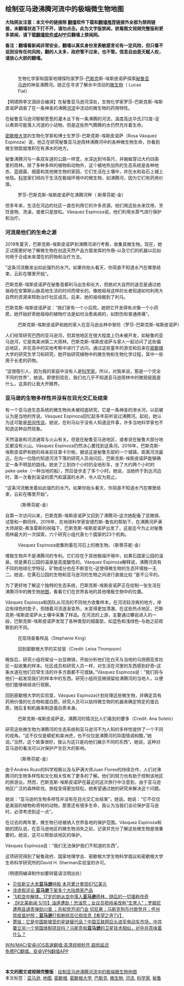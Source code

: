  <h2>绘制亚马逊沸腾河流中的极端微生物地图</h2> <p class="notice"><b>大陆网友注意：本文中的链接除 <a href="https://github.com/bannedbook/fanqiang" >翻墙</a>软件下载和<a href="https://github.com/killgcd/justmysocks/blob/master/README.md">翻墙推荐</a>链接外全部为禁网链接，未翻墙状态下打不开，请勿点击。此为文字版禁闻，欲看图文视频完整版和更多禁闻，请下载<a href="https://github.com/bannedbook/fanqiang">翻墙软件或APP</a>后翻墙上禁闻网。</p><p>备注：翻墙看新闻非常安全，翻墙以真实身份发表敏感言论有一定风险，但只看不说则没有任何风险，翻的人太多，政府管不过来，也不管。信息自由是天赋人权，请放心大胆的翻墙。</b></p>  <div class="entry"> <br /> <figure><a href="https://i1.wp.com/upload-images-bucket-v64rleca837do.s3.eu-west-1.amazonaws.com/wp-content/uploads/2021/05/13234740/%E6%9C%AA%E6%A0%87%E9%A2%98-1.jpg02-1.jpg?fit=860%2C484&#038;ssl=1" data-caption="生物化学家和国家地理探险家罗莎-巴斯克斯-埃斯皮诺萨探索秘鲁亚马逊的神圣沸腾河。她正在寻求了解水中流动的微生物（ Lucas Fiat）"></a><figcaption class="wp-caption-text">生物化学家和国家地理探险家罗莎-<a href="https://www.bannedbook.org/bnews/tag/%E5%B7%B4%E6%96%AF%E5%85%8B/" class="st_tag internal_tag" rel="tag" title="标签 巴斯克 下的日志">巴斯克</a>斯-埃斯皮诺萨探索<a href="https://www.bannedbook.org/bnews/tag/%e7%a7%98%e9%b2%81/" class="st_tag internal_tag" rel="tag" title="标签 秘鲁 下的日志">秘鲁</a><a href="https://www.bannedbook.org/bnews/tag/%e4%ba%9a%e9%a9%ac%e9%80%8a/" class="st_tag internal_tag" rel="tag" title="标签 亚马逊 下的日志">亚马逊</a>的神圣沸腾河。她正在寻求了解水中流动的<a href="https://www.bannedbook.org/bnews/tag/%e5%be%ae%e7%94%9f%e7%89%a9/" class="st_tag internal_tag" rel="tag" title="标签 微生物 下的日志">微生物</a>（ Lucas Fiat）</figcaption></figure> <p>【明德网李文涵综合编译】在秘鲁亚马逊河深处，生物化学家罗莎-巴斯克斯-埃斯皮诺萨调查了在一条神圣的沸腾<a href="https://www.bannedbook.org/bnews/tag/%E6%B2%B3%E6%B5%81/" class="st_tag internal_tag" rel="tag" title="标签 河流 下的日志">河流</a>中流动的微生物的药用特性。</p> <p>在秘鲁亚马逊河郁郁葱葱的灌木丛下有一条沸腾的河流，温度高达华氏212度&#8211;足以煮熟可能落入河道的小动物。但是这些热气腾腾的水仍然充斥着生命。</p> <p><a href="https://www.bannedbook.org/bnews/tag/%E5%AF%86%E6%AD%87%E6%A0%B9%E5%A4%A7%E5%AD%A6/" class="st_tag internal_tag" rel="tag" title="标签 密歇根大学 下的日志">密歇根大学</a>的生物化学家和博士生罗莎-巴斯克斯-埃斯皮诺萨（Rosa Vásquez Espinoza）说，他正在研究秘鲁亚马逊雨林沸腾河中的各种微生物生命，你看到微生物垫就堆积在有沸水的地方。</p> <p>秘鲁沸腾河与一条双车道的公路一样宽，水深达到16英尺，并蜿蜒穿过大约四英里的雨林。除了多种多样的植物和动物外，这个被地热加热的生态系统是各种地衣、蓝细菌、细菌和其他微生物的家园，它们生活在土壤中，并在水和岩石上铺上地毯。<span class='wp_keywordlink'><a href="https://www.bannedbook.org/forum11/topic309.html" title="禁片：“科学”的棍子" target="_blank">科学</a></span>家们倾向于生活在极端环境中的微生物，如沸腾河，因为它们有药用价值。</p> <figure id="attachment_36689" aria-describedby="caption-attachment-36689" style="width: 828px" class="wp-caption alignnone"><figcaption id="caption-attachment-36689" class="wp-caption-text">罗莎-巴斯克斯-埃斯皮诺萨在沸腾河畔（ 斯蒂芬妮-金）</figcaption></figure> <p>但多年来，生活在河边的社区一直在利用它的许多资源。他们用这些水来饮用、烹饪食物、洗澡，或者只是放松。Vásquez Espinoza说，他们利用水蒸气进行保护和治疗。</p> <h3><strong>河流是他们的生命之源</strong></h3> <p>2019年夏天，巴斯克斯-埃斯皮诺萨到沸腾河进行考察，收集其微生物。现在，她正试图更好地了解微生物在创造天然产品方面发挥的作用&#8211;以及它们的机器以后如何用于合成未来潜在的药物和治疗方法。</p> <p>”这条河流散发出如此强烈的水汽，如果你抬头看天，你简直不知道水汽在哪里结束，云彩在哪里开始“。</p>  <p>巴斯克斯-埃斯皮诺萨在秘鲁首都利马出生和长大，但她对大自然的迷恋是通过她祖母在安第斯山脉高地生活的时间而增长的。像她祖母这样的长者知道如何利用大自然的资源来帮助治疗社区成员。后来，她的祖母搬到了利马。</p> <p>巴斯克斯-埃斯皮诺萨说：“我们家有一个小后院，她把它开发得有点像一个小药房。她开始好奇她祖母的植物疗法是如何治愈疾病的，如割伤和普通疼痛”。</p> <figure id="attachment_36690" aria-describedby="caption-attachment-36690" style="width: 881px" class="wp-caption alignnone"><figcaption id="caption-attachment-36690" class="wp-caption-text">巴斯克斯-埃斯皮诺萨和她的家人在亚马逊丛林中冒险（罗莎-巴斯克斯-埃斯皮诺萨）</figcaption></figure> <p>人们经常研究巴西的亚马逊河，但其他地区在很大程度上仍未被开发，如秘鲁的亚马逊河，它是南美洲第二大雨林。巴斯克斯-埃斯皮诺萨与家人一起访问了这些偏远地区，并在高中的实地考察中进行了访问。通过这些童年的游览和后来在<a href="https://www.bannedbook.org/bnews/tag/%E5%AF%86%E6%AD%87%E6%A0%B9/" class="st_tag internal_tag" rel="tag" title="标签 密歇根 下的日志">密歇根</a>大学的研究生学习和研究，她开始研究植物中的微生物和生物化学过程，其中一些用于长老的药物。</p> <p>“这很吸引人，因为我的家庭中没有人是<a href="https://www.bannedbook.org/bnews/tag/%e7%a7%91%e5%ad%a6%e5%ae%b6/" class="st_tag internal_tag" rel="tag" title="标签 科学家 下的日志">科学家</a>。所以，对我来说，那是一个完全不同的世界”，她说。即使到现在，我们也几乎不知道亚马逊雨林中的微观层面是什么，这真的让我大开眼界。</p> <h3><strong>亚马逊的生物多样性并没有在目光交汇处结束</strong></h3> <p>有一个亚马逊生态系统的微生物尚未被彻底研究，它是一条神圣的渗水河，以前被认为是当地的传说。Vásquez Espinoza回忆起多年前听说过沸腾河。起初，她认为这可能是<span class='wp_keywordlink'><a href="https://www.bannedbook.org/forum2/topic1601.html" title="正见网《民间传说》" target="_blank">民间传说</a></span>。她说，在利马似乎没有人知道这件事，许多当地科学家也不知道这种自然现象。</p> <p>天然温泉和河流通常与火山有关。但是在秘鲁亚马逊地区，或者说在秘鲁大部分地区都没有火山。Vásquez Espinoza仍然决心要找到这条河。2016年，巴斯克斯-埃斯皮诺萨和她的母亲前往普卡尔帕，据说这是秘鲁东部的一个城镇，距离河流最近。在向一位隐约知道河流下落的研究人员询问后，巴斯克斯-埃斯皮诺萨能够确定一条不明显的路线。她坐了三到四个小时的全地形车，坐了大约两个小时的peke-peke（一种当地的船），然后徒步走了多个小时。她说，当她终于到达河边时，第一次看到滚滚的蒸汽和潺潺的水声，令人叹为观止。</p> <p>“这条河流散发着如此强烈的水汽，如果你抬头看天，你简直不知道水汽在哪里结束，云彩在哪里开始”。</p>  <figure id="attachment_36691" aria-describedby="caption-attachment-36691" style="width: 824px" class="wp-caption alignnone"><figcaption id="caption-attachment-36691" class="wp-caption-text">（斯蒂芬妮-金）</figcaption></figure> <p>自第一次访问以来，巴斯克斯-埃斯皮诺萨又回到了沸腾河&#8211;这次她配备了显微镜、试管和一群同伴。2019年，在地球科学家安德烈斯-鲁佐的帮助下，在沸腾河萨满大师胡安-弗洛雷斯的祝福下，巴斯克斯-埃斯皮诺萨出发了，这是迄今为止对秘鲁雨林最大的一次探索，六个研究小组代表七个国家的23个机构。</p> <figure id="attachment_36692" aria-describedby="caption-attachment-36692" style="width: 799px" class="wp-caption alignnone"><figcaption id="caption-attachment-36692" class="wp-caption-text">Vásquez Espinoza收集附着在河石上的微生物。（斯蒂芬妮-金）</figcaption></figure> <p>嗜极生物并不是沸腾河的专利。它们存在于其他极端环境中，如黄石国家公园的温泉。但是黄石公园的温泉是高度酸性的。Vásquez Espinoza解释说，沸腾河具有不同的地球化学特征，矿物成分也在不断变化&#8211;这使得微生物的生态环境独一无二。她说，在黄石公园的生物和亚马逊河的生物之间进行直接比较 &#8220;是不公平的。</p> <p>为了更好地了解这个独特的生态系统，巴斯克斯-埃斯皮诺萨正在绘制一张生活在沸腾河中的微生物<a href="https://www.bannedbook.org/bnews/tag/%e5%9c%b0%e5%9b%be/" class="st_tag internal_tag" rel="tag" title="标签 地图 下的日志">地图</a>，看看它们在世界各地的其他嗜极生物中的位置。</p> <p>Vásquez Espinoza和团队从河流的不同地方收集样本。在河流较凉爽的地方，岸边有绿色的垫子，但随着河流逐渐变热，水变得更加清澈。在这些热点地区，巴斯克斯-埃斯皮诺萨从土壤中采集了样品。在河流的上游，主要通过攀岩进入的一段，巴斯克斯-埃斯皮诺萨发现了各种类型的细菌垫，如蓝色和浅绿色&#8211;与她之前观察到的不同。</p> <figure id="attachment_36693" aria-describedby="caption-attachment-36693" style="width: 677px" class="wp-caption alignnone"><figcaption id="caption-attachment-36693" class="wp-caption-text">在现场查看样品（Stephanie King）</figcaption></figure> <figure id="attachment_36694" aria-describedby="caption-attachment-36694" style="width: 786px" class="wp-caption alignnone"><figcaption id="caption-attachment-36694" class="wp-caption-text">回到密歇根大学的实验室（Credit: Leisa Thompson）</figcaption></figure> <p>晚饭后，研究小组将架设一台显微镜，开始分析他们在白天与当地的马扬图亚库社区一起收集的样本。社区成员和研究人员一样，对生活在河里的东西感到好奇&#8211;这条水道在他们日常生活的许多方面都不可或缺。&#8221;Vásquez Espinoza说：&#8221;我们将与他们一起发现我们的样本中的东西。研究小组将显微镜留给沸腾河的当地人，以便他们能够继续进行观察。</p> <p>回到密歇根大学的实验室，Vásquez Espinoza计划处理这些微生物，并确定具有药用价值的化合物和蛋白质。研究人员可以劫持微生物的机器来确定特定的蛋白质，随后复制机器来制造蛋白质本身。</p> <figure id="attachment_36695" aria-describedby="caption-attachment-36695" style="width: 860px" class="wp-caption alignnone"><figcaption id="caption-attachment-36695" class="wp-caption-text">巴斯克斯-埃斯皮诺萨说，沸腾河的情况比人们看到的要多（Credit: Ana Sotelo）</figcaption></figure> <p>研究这些微生物为沸腾河的生态系统和亚马逊河不为人知的多样性提供了一个不同的视角。“这不仅仅是蟒蛇和美洲虎，也不仅仅是沸腾河的异国情调和酷，&#8221;她说。&#8221;当然，这个故事很好。我认为这只是向他们展示不同的东西”。她说，这种对亚马逊的看法可以对保护产生巨大的影响。</p>  <figure id="attachment_36696" aria-describedby="caption-attachment-36696" style="width: 749px" class="wp-caption alignnone"><figcaption id="caption-attachment-36696" class="wp-caption-text">（斯蒂芬妮-金）</figcaption></figure> <p>由于Andrés Ruzo的科学观察以及与萨满大师Juan Flores的持续合作，人们对沸腾河的生物多样性和文化相关性有了更多的了解。他们的努力也有助于控制该地区的旅游业。然而，巴斯克斯-埃斯皮诺萨在最近的这次旅行中注意到，由于亚马逊地区广泛的森林砍伐，旅程变得更加轻松，她希望通过她的研究来解决这个问题。</p> <p>她说：“亚马逊的生物多样性并没有在目光交汇处结束”，她说。她说：“它不仅仅是美丽的植物和奇特的动物。那里还有很多生命，我认为当我们谈论保护亚马逊时，必须考虑到这一点”。</p> <p>在过去的两年里，微生物已经被纳入世界各地的保护范围。Vásquez Espinoza和她的团队说，在亚马逊地区的微生物消失之前，记录并充分了解这些微生物是很重要的。她说，这可以帮助该地区的保护。</p> <p>Vásquez Espinoza说：“我们无法保护我们不知道的东西”。</p> <p>这项研究得到了秘鲁政府、国家地理学会、密歇根大学生物科学倡议和密歇根大学生命科学研究所的David H. Sherman实验室的许可。</p> <p>（明德网编译制作如要转载请注明出处）</p> <ul class='op-related-articles' title='相关阅读'> <li><a href='https://www.bannedbook.org/bnews/cnnews/20210512/1545161.html' target='_blank'>贝佐斯又大卖<b>亚马逊</b>持股 本月累计套现67亿美元</a></li> <li><a href='https://www.bannedbook.org/bnews/finance/20210512/1544666.html' target='_blank'>涉虚假评论 <b>亚马逊</b>下架多个大陆商家产品</a></li> <li><a href='https://www.bannedbook.org/bnews/funmedia/20210511/1544052.html' target='_blank'>飞机空中解体，17岁的她从空中落入<b>亚马逊</b>雨林，随后的一切堪称传奇</a></li> <li><a href='https://www.bannedbook.org/bnews/comments/20210511/1543994.html' target='_blank'>【#北美新闻 5/10】油道遭劫！恐油荒；女议员把母亲改称“生育人”；罗姆尼遭两县谴责弹劾川普  ；共和党开闭门会 切尼悬；马斯克狗币付款登月；怀州禁疫苗护照；<b>亚马逊</b>打假删除百亿假信息【希望之声TV】</a></li> <li><a href='https://www.bannedbook.org/bnews/cbnews/20210511/1543889.html' target='_blank'>萧铭：它是中国能接受的星链替代品？中国互联网巨头进军电动车市场，中共要立另一个举国体制项目吗？马斯克和<b>亚马逊</b>的卫星技术相似，对中共意味着什么？</a></li> </ul> <p class="texttj"> <a href="https://github.com/bannedbook/fanqiang/wiki/V2ray%E6%9C%BA%E5%9C%BA" target="_blank">WIN/MAC/安卓/iOS高速翻墙:高清视频秒开,超低延迟</a><br/> <a href="https://github.com/bannedbook/fanqiang/wiki/%E7%A6%81%E9%97%BB%E7%BD%91%E5%AE%89%E5%8D%93%E7%BF%BB%E5%A2%99%E6%96%B0%E9%97%BBAPP" target="_blank">免费PC翻墙、安卓VPN翻墙APP</a></p> <div id="archive-pix-1" class="banner-ads"> <!-- AuctionX Display platform tag START --> <div id="26318x728x90x621x_ADSLOT1" clicktrack="%%CLICK_URL_ESC%%"></div> <!-- AuctionX Display platform tag END --> </div> <div id="archive-pix-2" class="banner-ads"> <!-- AuctionX Display platform tag START --> <div id="26315x300x250x621x_ADSLOT1" clicktrack="%%CLICK_URL_ESC%%"></div> <!-- AuctionX Display platform tag END --> </div><p>&nbsp;</p><a name='sharetosocial'></a>       <div><b>本文的图文或视频完整版</b>：<a href='https://www.bannedbook.org/bnews/comments/20210514/1546142.html'>绘制亚马逊沸腾河流中的极端微生物地图</a></div>  </div><!--END ENTRY--> <div class="postfooter"> <div>本文标签：<a href="https://www.bannedbook.org/bnews/tag/%e4%ba%9a%e9%a9%ac%e9%80%8a/" rel="tag">亚马逊</a>, <a href="https://www.bannedbook.org/bnews/tag/%e5%9c%b0%e5%9b%be/" rel="tag">地图</a>, <a href="https://www.bannedbook.org/bnews/tag/%E5%AF%86%E6%AD%87%E6%A0%B9/" rel="tag">密歇根</a>, <a href="https://www.bannedbook.org/bnews/tag/%E5%AF%86%E6%AD%87%E6%A0%B9%E5%A4%A7%E5%AD%A6/" rel="tag">密歇根大学</a>, <a href="https://www.bannedbook.org/bnews/tag/%E5%B7%B4%E6%96%AF%E5%85%8B/" rel="tag">巴斯克</a>, <a href="https://www.bannedbook.org/bnews/tag/%e5%be%ae%e7%94%9f%e7%89%a9/" rel="tag">微生物</a>, <a href="https://www.bannedbook.org/bnews/tag/%E6%B2%B3%E6%B5%81/" rel="tag">河流</a>, <a href="https://www.bannedbook.org/bnews/tag/%e7%a7%91%e5%ad%a6%e5%ae%b6/" rel="tag">科学家</a>, <a href="https://www.bannedbook.org/bnews/tag/%e7%a7%98%e9%b2%81/" rel="tag">秘鲁</a></div>  </div><!--END POSTFOOTER--> 